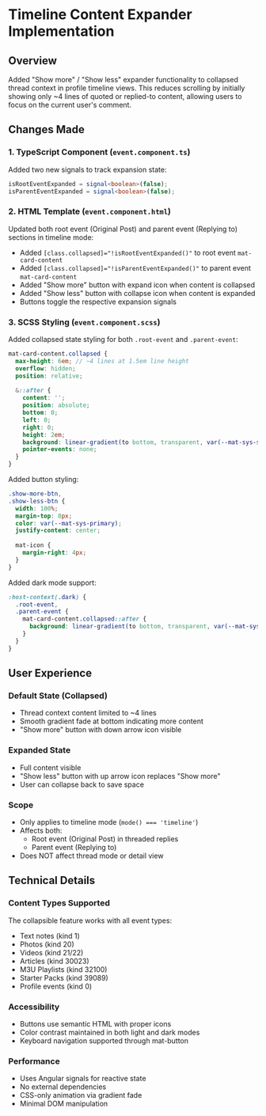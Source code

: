 # Timeline Content Expander Implementation

## Overview
Added "Show more" / "Show less" expander functionality to collapsed thread context in profile timeline views. This reduces scrolling by initially showing only ~4 lines of quoted or replied-to content, allowing users to focus on the current user's comment.

## Changes Made

### 1. TypeScript Component (`event.component.ts`)
Added two new signals to track expansion state:
```typescript
isRootEventExpanded = signal<boolean>(false);
isParentEventExpanded = signal<boolean>(false);
```

### 2. HTML Template (`event.component.html`)
Updated both root event (Original Post) and parent event (Replying to) sections in timeline mode:

- Added `[class.collapsed]="!isRootEventExpanded()"` to root event `mat-card-content`
- Added `[class.collapsed]="!isParentEventExpanded()"` to parent event `mat-card-content`
- Added "Show more" button with expand icon when content is collapsed
- Added "Show less" button with collapse icon when content is expanded
- Buttons toggle the respective expansion signals

### 3. SCSS Styling (`event.component.scss`)
Added collapsed state styling for both `.root-event` and `.parent-event`:

```scss
mat-card-content.collapsed {
  max-height: 6em; // ~4 lines at 1.5em line height
  overflow: hidden;
  position: relative;
  
  &::after {
    content: '';
    position: absolute;
    bottom: 0;
    left: 0;
    right: 0;
    height: 2em;
    background: linear-gradient(to bottom, transparent, var(--mat-sys-surface-container-low));
    pointer-events: none;
  }
}
```

Added button styling:
```scss
.show-more-btn,
.show-less-btn {
  width: 100%;
  margin-top: 8px;
  color: var(--mat-sys-primary);
  justify-content: center;
  
  mat-icon {
    margin-right: 4px;
  }
}
```

Added dark mode support:
```scss
:host-context(.dark) {
  .root-event,
  .parent-event {
    mat-card-content.collapsed::after {
      background: linear-gradient(to bottom, transparent, var(--mat-sys-surface-container-low)) !important;
    }
  }
}
```

## User Experience

### Default State (Collapsed)
- Thread context content limited to ~4 lines
- Smooth gradient fade at bottom indicating more content
- "Show more" button with down arrow icon visible

### Expanded State
- Full content visible
- "Show less" button with up arrow icon replaces "Show more"
- User can collapse back to save space

### Scope
- Only applies to timeline mode (`mode() === 'timeline'`)
- Affects both:
  - Root event (Original Post) in threaded replies
  - Parent event (Replying to)
- Does NOT affect thread mode or detail view

## Technical Details

### Content Types Supported
The collapsible feature works with all event types:
- Text notes (kind 1)
- Photos (kind 20)
- Videos (kind 21/22)
- Articles (kind 30023)
- M3U Playlists (kind 32100)
- Starter Packs (kind 39089)
- Profile events (kind 0)

### Accessibility
- Buttons use semantic HTML with proper icons
- Color contrast maintained in both light and dark modes
- Keyboard navigation supported through mat-button

### Performance
- Uses Angular signals for reactive state
- No external dependencies
- CSS-only animation via gradient fade
- Minimal DOM manipulation

